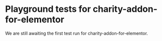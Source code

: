 # Playground tests for charity-addon-for-elementor
We are still awaiting the first test run for charity-addon-for-elementor.
